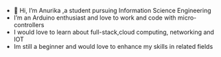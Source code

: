 - 👋 Hi, I’m Anurika ,a student pursuing Information Science Engineering
-  I’m an Arduino enthusiast and love to work and code with micro-controllers
-  I would love to learn about full-stack,cloud computing, networking and IOT
- Im still a beginner and would love to enhance my skills in related fields
  


<!---
anurika09/anurika09 is a ✨ special ✨ repository because its `README.md` (this file) appears on your GitHub profile.
You can click the Preview link to take a look at your changes.
--->
